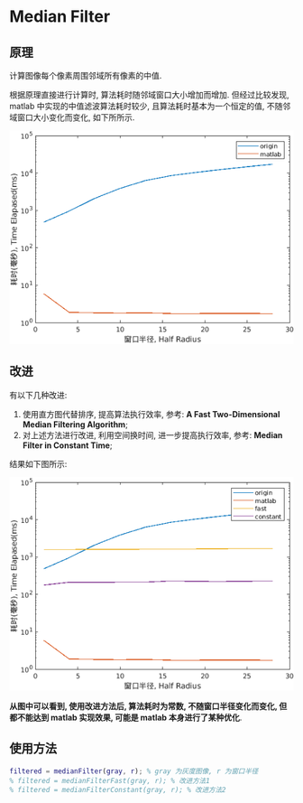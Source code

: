 # Median Filter

## 原理

计算图像每个像素周围邻域所有像素的中值.

根据原理直接进行计算时, 算法耗时随邻域窗口大小增加而增加. 但经过比较发现, matlab 中实现的中值滤波算法耗时较少, 且算法耗时基本为一个恒定的值, 不随邻域窗口大小变化而变化, 如下所所示.

![算法耗时](https://github.com/yfor1008/image_processing_as_you_know_it/blob/master/median_filter/src/time_elapased.png?raw=true)

## 改进

有以下几种改进:

1. 使用直方图代替排序, 提高算法执行效率, 参考: **A Fast Two-Dimensional Median Filtering Algorithm**;
2. 对上述方法进行改进, 利用空间换时间, 进一步提高执行效率, 参考: **Median Filter in Constant Time**;

结果如下图所示:

![改进方法比较](https://github.com/yfor1008/image_processing_as_you_know_it/blob/master/median_filter/src/time_elapased_cmp.png?raw=true)

**从图中可以看到, 使用改进方法后, 算法耗时为常数, 不随窗口半径变化而变化, 但都不能达到 matlab 实现效果, 可能是 matlab 本身进行了某种优化**.

## 使用方法

```matlab
filtered = medianFilter(gray, r); % gray 为灰度图像, r 为窗口半径
% filtered = medianFilterFast(gray, r); % 改进方法1
% filtered = medianFilterConstant(gray, r); % 改进方法2
```

